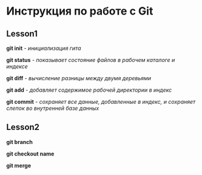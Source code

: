 # Инструкция по работе с Git 

## Lesson1

**git init** - *инициализация гита*

**git status** - *показывает состояние файлов в рабочем каталоге и индексе*

**git diff** -  *вычисление разницы между двумя деревьями*

**git add** - *добавляет содержимое рабочей директории в индекс*

**git commit** - *сохраняет все данные, добавленные в индекс, и сохраняет слепок во внутренней базе данных*

## Lesson2

**git branch**

**git checkout name**

**git merge**
